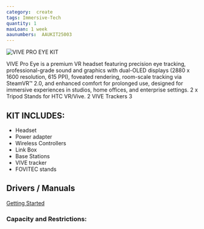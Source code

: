 ```yaml
---
category:  create
tags: Immersive-Tech
quantity: 1
maxLoan: 1 week
aaunumbers:  AAUKIT25003
---
```

![VIVE PRO EYE KIT](https://www.bhphotovideo.com/cdn-cgi/image/fit=scale-down,width=500,quality=95/https://www.bhphotovideo.com/images/images500x500/htc_99harj000_00_vive_pro_eye_virtual_1585582006_1524556.jpg)

VIVE Pro Eye is a premium VR headset featuring precision eye tracking, professional-grade sound and graphics with dual-OLED displays (2880 x 1600 resolution, 615 PPI), foveated rendering, room-scale tracking via SteamVR™ 2.0, and enhanced comfort for prolonged use, designed for immersive experiences in studios, home offices, and enterprise settings. 2 x Tripod Stands for HTC VR/Vive. 2 VIVE Trackers 3
## KIT INCLUDES:
-  Headset 
-  Power adapter 
-  Wireless Controllers 
-  Link Box 
-  Base Stations
-  VIVE tracker 
-  FOVITEC stands

## Drivers / Manuals
[Getting Started](https://developer.vive.com/documents/718/VIVE_Pro_Eye_user_guide.pdf)



### Capacity and Restrictions:
